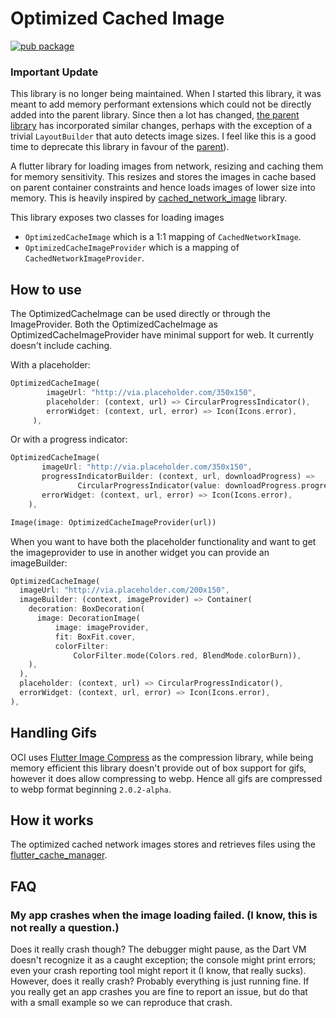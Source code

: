 # Optimized Cached Image

[![pub package](https://img.shields.io/pub/v/optimized_cached_image.svg)](https://pub.dartlang.org/packages/optimized_cached_image)

### Important Update ###
This library is no longer being maintained. When I started this library, it was meant to add memory performant extensions which could not be directly added into the parent library. Since then a lot has changed, [the parent library](https://github.com/Baseflow/flutter_cached_network_image) has incorporated similar changes, perhaps with the exception of a trivial `LayoutBuilder` that auto detects image sizes. I feel like this is a good time to deprecate this library in favour of the [parent](https://github.com/Baseflow/flutter_cached_network_image)). 

A flutter library for loading images from network, resizing and caching them for memory sensitivity.
This resizes and stores the images in cache based on parent container constraints and hence
loads images of lower size into memory. This is heavily inspired by [cached_network_image](https://pub.dev/packages/cached_network_image) library.

This library exposes two classes for loading images
- `OptimizedCacheImage` which is a 1:1 mapping of `CachedNetworkImage`.
- `OptimizedCacheImageProvider` which is a mapping of `CachedNetworkImageProvider`.

## How to use
The OptimizedCacheImage can be used directly or through the ImageProvider.
Both the OptimizedCacheImage as OptimizedCacheImageProvider have minimal support for web. It currently doesn't include caching.

With a placeholder:
```dart
OptimizedCacheImage(
        imageUrl: "http://via.placeholder.com/350x150",
        placeholder: (context, url) => CircularProgressIndicator(),
        errorWidget: (context, url, error) => Icon(Icons.error),
     ),
 ```
 
 Or with a progress indicator:
 ```dart
OptimizedCacheImage(
        imageUrl: "http://via.placeholder.com/350x150",
        progressIndicatorBuilder: (context, url, downloadProgress) =>
                CircularProgressIndicator(value: downloadProgress.progress),
        errorWidget: (context, url, error) => Icon(Icons.error),
     ),
 ```


````dart
Image(image: OptimizedCacheImageProvider(url))
````

When you want to have both the placeholder functionality and want to get the imageprovider to use in another widget you can provide an imageBuilder:
```dart
OptimizedCacheImage(
  imageUrl: "http://via.placeholder.com/200x150",
  imageBuilder: (context, imageProvider) => Container(
    decoration: BoxDecoration(
      image: DecorationImage(
          image: imageProvider,
          fit: BoxFit.cover,
          colorFilter:
              ColorFilter.mode(Colors.red, BlendMode.colorBurn)),
    ),
  ),
  placeholder: (context, url) => CircularProgressIndicator(),
  errorWidget: (context, url, error) => Icon(Icons.error),
),
```

## Handling Gifs
OCI uses [Flutter Image Compress](https://pub.dev/packages/flutter_image_compress) as the compression library, while being memory efficient this library doesn't provide out of box support for gifs, however it does allow compressing to webp. Hence all gifs are compressed to webp format beginning `2.0.2-alpha`.

## How it works
The optimized cached network images stores and retrieves files using the [flutter_cache_manager](https://pub.dev/packages/flutter_cache_manager).

## FAQ
### My app crashes when the image loading failed. (I know, this is not really a question.)
Does it really crash though? The debugger might pause, as the Dart VM doesn't recognize it as a caught exception; the console might print errors; even your crash reporting tool might report it (I know, that really sucks). However, does it really crash? Probably everything is just running fine. If you really get an app crashes you are fine to report an issue, but do that with a small example so we can reproduce that crash.
